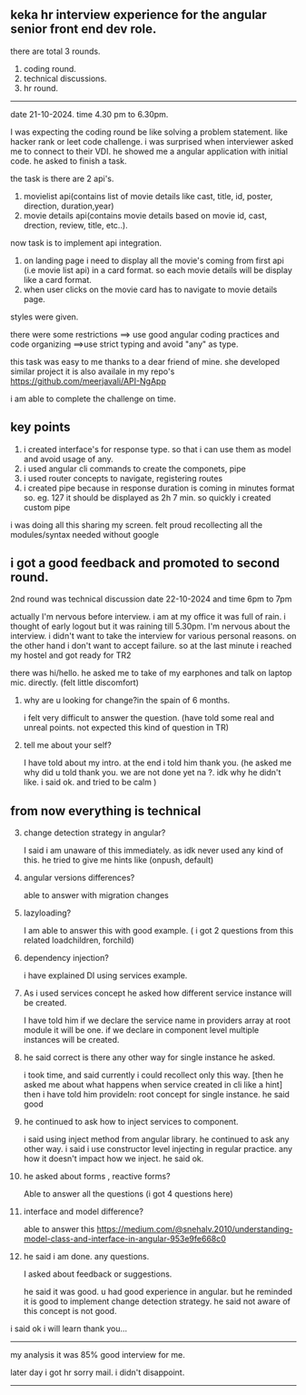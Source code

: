 keka hr interview experience for the angular senior front end dev role.
--------------------------------------------------------------------
there are total 3 rounds.
1. coding round.
2. technical discussions.
3. hr round.

-----------------------------------------------------------------------
date 21-10-2024. time 4.30 pm to 6.30pm.

I was expecting the coding round be like solving a problem statement. like hacker rank or leet code challenge. i was surprised when 
interviewer asked me to connect to their VDI. he showed me a angular application with initial code. he asked to finish a task.

the task is 
there are 2 api's. 
1. movielist api(contains list of movie details like cast, title, id, poster, direction, duration,year)
2. movie details api(contains movie details based on movie id, cast, drection, review, title, etc..).

now task is to implement api integration.
1. on landing page i need to display all the movie's coming from first api (i.e movie list api)
in a card format. so each movie details will be display like a card format.
2. when user clicks on the movie card has to navigate to movie details page. 

styles were given. 


there were some restrictions
==> use good angular coding practices and code organizing
==>use strict typing and avoid "any" as type.


this task was easy to me thanks to a dear friend of mine. she developed similar project it is also availale in my repo's https://github.com/meerjavali/API-NgApp


i am able to complete the challenge on time.

key points
----------
1. i created interface's for response type. so that i can use them as model and avoid usage of any.
2. i used angular cli commands to create the componets, pipe
3. i used router concepts to navigate, registering routes
4. i created pipe because in response  duration is coming in minutes format so. eg. 127 it should be displayed as 2h 7 min.
    so quickly i created custom pipe 

i was doing all this sharing my screen. felt proud recollecting all the modules/syntax needed without google

i got a good feedback and promoted to second round.
--------------------------------------------------------------------------------------------------------------------------------------------------------------------------
2nd round was technical discussion
date 22-10-2024 and time 6pm to 7pm

actually I'm nervous before interview. i am at my office it was full of rain. i thought of early logout but it was raining till 5.30pm.
I'm nervous about the interview. i didn't want to take the interview for various personal reasons. on the other hand i don't want to accept failure. so at the last minute i reached my hostel and got ready for TR2

there was hi/hello. he asked me to take of my earphones and talk on laptop mic. directly. (felt little discomfort)

1. why are u looking for change?in the spain of 6 months.

	i felt very difficult to answer the question. (have told some real and unreal points. not expected this kind of question in TR)

2. tell me about your self?

	I have told about my intro. at the end i told him thank you. (he asked me why did u told thank you. we are not done yet na ?. idk why he didn't like. i said ok. and tried to be calm )

from now everything is technical
--------------------------------

3. change detection strategy in angular?
    
	I said i am unaware of this immediately. as idk never used any kind of this. he tried to give me hints like (onpush, default)

4. angular versions differences?

	able to answer with migration changes

4. lazyloading?
	
	I am able to answer this with good example. ( i got 2 questions from this related loadchildren, forchild)

5. dependency injection?

	i have explained DI using services example.

6. As i used services concept he asked how different service instance will be created.

   I have told him if we declare the service name in providers array at root module it will be one.
   if we declare in component level multiple instances will be created.

7. he said correct is there any other way for single instance he asked.

   i took time, and said currently i could recollect only this way. [then he asked me about what happens when service created in cli like a hint] then i have told him provideIn: root concept for single instance. he said good


8. he continued to ask how to inject services to component.

      i said using inject method from angular library. he continued to ask any other way. i said i use constructor level injecting in regular practice. any how it doesn't impact how we inject.
      he said ok.

9. he asked about forms , reactive forms?

     Able to answer all the questions (i got 4 questions here)

10. interface and model difference?
    
     able to answer this https://medium.com/@snehalv.2010/understanding-model-class-and-interface-in-angular-953e9fe668c0

11. he said i am done. any questions.

	I asked about feedback or suggestions. 

    he said it was good. u had good experience in angular. but he reminded it is good to implement change detection strategy.
    he said not aware of this concept is not good.


i said ok i will learn thank you...


---------------------------------------------------------------------------------------------------------------------------------------


my analysis it was 85% good interview for me. 


later day i got hr sorry mail. i didn't disappoint.

---------------------------------------------------------------------------------------------------------------------------------------

